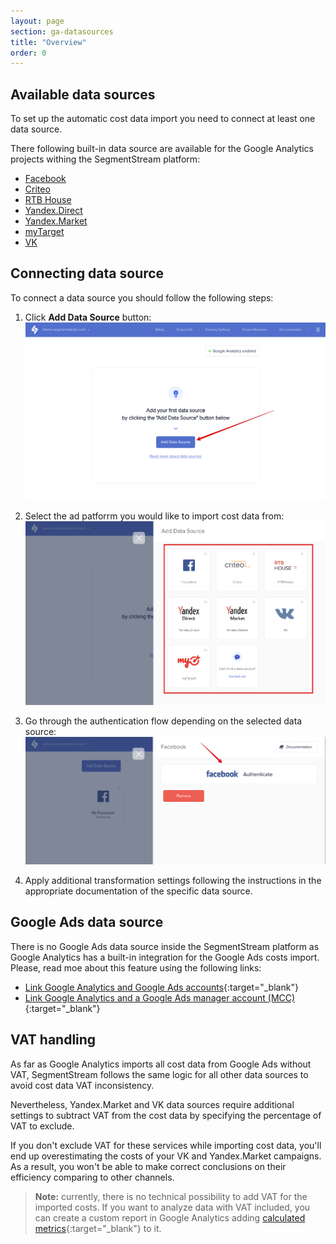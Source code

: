 ```yaml
---
layout: page
section: ga-datasources
title: "Overview"
order: 0
---
```


## Available data sources

To set up the automatic cost data import you need to connect at least one data source.

There following built-in data source are available for the Google Analytics projects withing the SegmentStream platform:

* [Facebook](/ga-datasources/facebook)
* [Criteo](/ga-datasource/criteo)
* [RTB House](/ga-datasources/rtb-house)
* [Yandex.Direct](/ga-datasources/yandex-direct)
* [Yandex.Market](/ga-datasources/yandex-market)
* [myTarget](/ga-datasources/mytarget)
* [VK](/ga-datasources/vk)

## Connecting data source

To connect a data source you should follow the following steps:

1. Click **Add Data Source** button:
![Add Google Analytics cost import data source](/img/google-analytics/ga-add-data-source.png)

2. Select the ad patforrm you would like to import cost data from:
![Select Google Analytics data souce](/img/google-analytics/ga-select-data-source.png)

3. Go through the authentication flow depending on the selected data source:
![Authenticate Google Analytics data source](/img/google-analytics/ga-auth-data-source.png)

4. Apply additional transformation settings following the instructions in the appropriate documentation of the specific data source.

## Google Ads data source

There is no Google Ads data source inside the SegmentStream platform as Google Analytics has a built-in integration for the Google Ads costs import. Please, read moe about this feature using the following links:
* [Link Google Analytics and Google Ads accounts](https://support.google.com/google-ads/answer/1704341?visit_id=637235865015177230-592091607&rd=1){:target="_blank"}
* [Link Google Analytics and a Google Ads manager account (MCC)](https://support.google.com/google-ads/answer/6209127?hl=en&ref_topic=3121765){:target="_blank"}

## VAT handling

As far as Google Analytics imports all cost data from Google Ads without VAT, SegmentStream follows the same logic for all other data sources to avoid cost data VAT inconsistency.

Nevertheless, Yandex.Market and VK data sources require additional settings to subtract VAT from the cost data by specifying the percentage of VAT to exclude.

If you don't exclude VAT for these services while importing cost data, you'll end up overestimating the costs of your VK and Yandex.Market campaigns. As a result, you won't be able to make correct conclusions on their efficiency comparing to other channels.

> **Note:** currently, there is no technical possibility to add VAT for the imported costs. If you want to analyze data with VAT included, you can create a custom report in Google Analytics adding [calculated metrics](https://support.google.com/analytics/answer/6121409?hl=en){:target="_blank"} to it.
